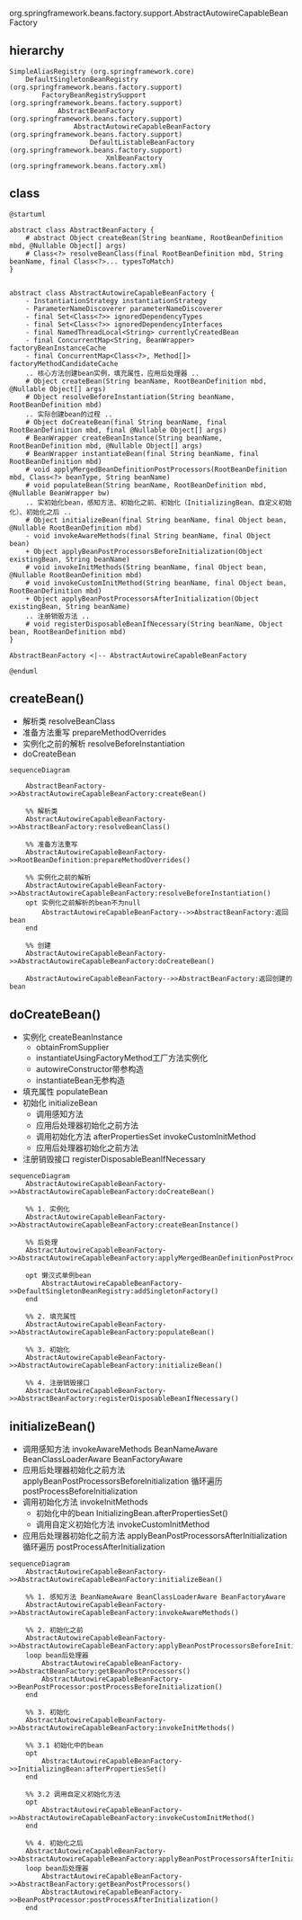 org.springframework.beans.factory.support.AbstractAutowireCapableBeanFactory


## hierarchy
```
SimpleAliasRegistry (org.springframework.core)
    DefaultSingletonBeanRegistry (org.springframework.beans.factory.support)
        FactoryBeanRegistrySupport (org.springframework.beans.factory.support)
            AbstractBeanFactory (org.springframework.beans.factory.support)
                AbstractAutowireCapableBeanFactory (org.springframework.beans.factory.support)
                    DefaultListableBeanFactory (org.springframework.beans.factory.support)
                        XmlBeanFactory (org.springframework.beans.factory.xml)
```

## class

```plantuml
@startuml

abstract class AbstractBeanFactory {
    # abstract Object createBean(String beanName, RootBeanDefinition mbd, @Nullable Object[] args)
    # Class<?> resolveBeanClass(final RootBeanDefinition mbd, String beanName, final Class<?>... typesToMatch)
}


abstract class AbstractAutowireCapableBeanFactory {
    - InstantiationStrategy instantiationStrategy
    - ParameterNameDiscoverer parameterNameDiscoverer
    - final Set<Class<?>> ignoredDependencyTypes
    - final Set<Class<?>> ignoredDependencyInterfaces
    - final NamedThreadLocal<String> currentlyCreatedBean
    - final ConcurrentMap<String, BeanWrapper> factoryBeanInstanceCache
    - final ConcurrentMap<Class<?>, Method[]> factoryMethodCandidateCache
    .. 核心方法创建bean实例，填充属性，应用后处理器 ..
    # Object createBean(String beanName, RootBeanDefinition mbd, @Nullable Object[] args)
    # Object resolveBeforeInstantiation(String beanName, RootBeanDefinition mbd)
    .. 实际创建bean的过程 ..
    # Object doCreateBean(final String beanName, final RootBeanDefinition mbd, final @Nullable Object[] args)
    # BeanWrapper createBeanInstance(String beanName, RootBeanDefinition mbd, @Nullable Object[] args)
    # BeanWrapper instantiateBean(final String beanName, final RootBeanDefinition mbd)
    # void applyMergedBeanDefinitionPostProcessors(RootBeanDefinition mbd, Class<?> beanType, String beanName)
    # void populateBean(String beanName, RootBeanDefinition mbd, @Nullable BeanWrapper bw)
    .. 实初始化bean，感知方法、初始化之前、初始化（InitializingBean、自定义初始化）、初始化之后 ..
    # Object initializeBean(final String beanName, final Object bean, @Nullable RootBeanDefinition mbd)
    - void invokeAwareMethods(final String beanName, final Object bean)
    + Object applyBeanPostProcessorsBeforeInitialization(Object existingBean, String beanName)
    # void invokeInitMethods(String beanName, final Object bean, @Nullable RootBeanDefinition mbd)
    # void invokeCustomInitMethod(String beanName, final Object bean, RootBeanDefinition mbd)
    + Object applyBeanPostProcessorsAfterInitialization(Object existingBean, String beanName)
    .. 注册销毁方法 ..
    # void registerDisposableBeanIfNecessary(String beanName, Object bean, RootBeanDefinition mbd)
}

AbstractBeanFactory <|-- AbstractAutowireCapableBeanFactory

@enduml
```

## createBean()
* 解析类 resolveBeanClass
* 准备方法重写 prepareMethodOverrides
* 实例化之前的解析 resolveBeforeInstantiation
* doCreateBean

```mermaid
sequenceDiagram

    AbstractBeanFactory->>AbstractAutowireCapableBeanFactory:createBean()
    
    %% 解析类
    AbstractAutowireCapableBeanFactory->>AbstractBeanFactory:resolveBeanClass()
    
    %% 准备方法重写
    AbstractAutowireCapableBeanFactory->>RootBeanDefinition:prepareMethodOverrides()
    
    %% 实例化之前的解析
    AbstractAutowireCapableBeanFactory->>AbstractAutowireCapableBeanFactory:resolveBeforeInstantiation()
    opt 实例化之前解析的bean不为null
        AbstractAutowireCapableBeanFactory-->>AbstractBeanFactory:返回bean
    end
    
    %% 创建
    AbstractAutowireCapableBeanFactory->>AbstractAutowireCapableBeanFactory:doCreateBean()
    
    AbstractAutowireCapableBeanFactory-->>AbstractBeanFactory:返回创建的bean
```
## doCreateBean()
* 实例化 createBeanInstance 
    + obtainFromSupplier 
    + instantiateUsingFactoryMethod工厂方法实例化 
    + autowireConstructor带参构造 
    + instantiateBean无参构造
* 填充属性 populateBean
* 初始化 initializeBean
    + 调用感知方法
    + 应用后处理器初始化之前方法
    + 调用初始化方法 afterPropertiesSet invokeCustomInitMethod
    + 应用后处理器初始化之前方法
* 注册销毁接口 registerDisposableBeanIfNecessary

```mermaid
sequenceDiagram
    AbstractAutowireCapableBeanFactory->>AbstractAutowireCapableBeanFactory:doCreateBean()
    
    %% 1. 实例化
    AbstractAutowireCapableBeanFactory->>AbstractAutowireCapableBeanFactory:createBeanInstance()    
    
    %% 后处理
    AbstractAutowireCapableBeanFactory->>AbstractAutowireCapableBeanFactory:applyMergedBeanDefinitionPostProcessors()    
    
    opt 懒汉式单例bean
        AbstractAutowireCapableBeanFactory->>DefaultSingletonBeanRegistry:addSingletonFactory()    
    end
    
    %% 2. 填充属性
    AbstractAutowireCapableBeanFactory->>AbstractAutowireCapableBeanFactory:populateBean()    
    
    %% 3. 初始化
    AbstractAutowireCapableBeanFactory->>AbstractAutowireCapableBeanFactory:initializeBean()    
    
    %% 4. 注册销毁接口
    AbstractAutowireCapableBeanFactory->>AbstractBeanFactory:registerDisposableBeanIfNecessary()
```

## initializeBean()
- 调用感知方法 invokeAwareMethods BeanNameAware BeanClassLoaderAware BeanFactoryAware
- 应用后处理器初始化之前方法 applyBeanPostProcessorsBeforeInitialization 循环遍历 postProcessBeforeInitialization
- 调用初始化方法 invokeInitMethods
    + 初始化中的bean InitializingBean.afterPropertiesSet()
    + 调用自定义初始化方法 invokeCustomInitMethod
- 应用后处理器初始化之前方法 applyBeanPostProcessorsAfterInitialization 循环遍历 postProcessAfterInitialization

```mermaid
sequenceDiagram
    AbstractAutowireCapableBeanFactory->>AbstractAutowireCapableBeanFactory:initializeBean()  
    
    %% 1. 感知方法 BeanNameAware BeanClassLoaderAware BeanFactoryAware
    AbstractAutowireCapableBeanFactory->>AbstractAutowireCapableBeanFactory:invokeAwareMethods()  
    
    %% 2. 初始化之前
    AbstractAutowireCapableBeanFactory->>AbstractAutowireCapableBeanFactory:applyBeanPostProcessorsBeforeInitialization()  
    loop bean后处理器
        AbstractAutowireCapableBeanFactory->>AbstractBeanFactory:getBeanPostProcessors()  
        AbstractAutowireCapableBeanFactory->>BeanPostProcessor:postProcessBeforeInitialization() 
    end
    
    %% 3. 初始化
    AbstractAutowireCapableBeanFactory->>AbstractAutowireCapableBeanFactory:invokeInitMethods()  
    
    %% 3.1 初始化中的bean
    opt
        AbstractAutowireCapableBeanFactory->>InitializingBean:afterPropertiesSet()  
    end
    
    %% 3.2 调用自定义初始化方法
    opt
        AbstractAutowireCapableBeanFactory->>AbstractAutowireCapableBeanFactory:invokeCustomInitMethod()  
    end
    
    %% 4. 初始化之后
    AbstractAutowireCapableBeanFactory->>AbstractAutowireCapableBeanFactory:applyBeanPostProcessorsAfterInitialization()  
    loop bean后处理器
        AbstractAutowireCapableBeanFactory->>AbstractBeanFactory:getBeanPostProcessors()  
        AbstractAutowireCapableBeanFactory->>BeanPostProcessor:postProcessAfterInitialization() 
    end
```
